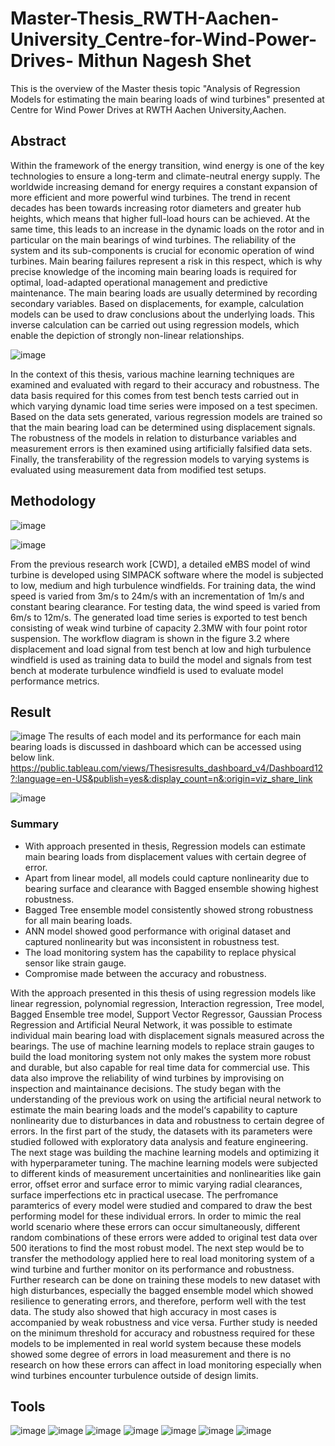 # Master-Thesis_RWTH-Aachen-University_Centre-for-Wind-Power-Drives- Mithun Nagesh Shet
This is the overview of the Master thesis topic "Analysis of Regression Models for estimating the main bearing loads of wind turbines" presented at Centre for Wind Power Drives at RWTH Aachen University,Aachen.

## Abstract 
Within the framework of the energy transition, wind energy is one of the key technologies to ensure a long-term and climate-neutral energy supply. The worldwide increasing demand for energy requires a constant expansion of more efficient and more powerful wind turbines. The trend in recent decades has been towards increasing rotor diameters and greater hub heights, which means that higher full-load hours can be achieved. At the same time, this leads to an increase in the dynamic loads on the rotor and in particular on the main bearings of wind turbines. The reliability of the system and its sub-components is crucial for economic operation of wind turbines. Main bearing failures represent a risk in this respect, which is why precise knowledge of the incoming main bearing loads is required for optimal, load-adapted operational management and predictive maintenance. The main bearing loads are usually determined by recording secondary variables. Based on displacements, for example, calculation models can be used to draw conclusions about the underlying loads. This inverse calculation can be carried out using regression models, which enable the depiction of strongly non-linear relationships.

![image](https://user-images.githubusercontent.com/102762042/189150474-d1d3fc78-1a7e-4622-a0da-ed764bc2332b.png)

In the context of this thesis, various machine learning techniques are examined and evaluated with regard to their accuracy and robustness. The data basis required for this comes from test bench tests carried out in which varying dynamic load time series were imposed on a test specimen. Based on the data sets generated, various regression models are trained so that the main bearing load can be determined using displacement signals. The robustness of the models in relation to disturbance variables and measurement errors is then examined using artificially falsified data sets. Finally, the transferability of the regression models to varying systems is evaluated using measurement data from modified test setups.

## Methodology

![image](https://user-images.githubusercontent.com/102762042/189152684-90a3920e-29b4-4e7e-97ba-5254dffd6c5e.png)

![image](https://user-images.githubusercontent.com/102762042/190120026-81bdaa51-4ff0-4de8-8b08-9cf9a9e0359a.png)

From the previous research work [CWD], a detailed eMBS model of wind turbine is developed using SIMPACK software where the model is subjected to low, medium and high turbulence windfields. For training data, the wind speed is varied from 3m/s to 24m/s with an incrementation of 1m/s and constant bearing clearance. For testing data, the wind speed is varied from 6m/s to 12m/s. The generated load time series is exported to test bench consisting of weak wind turbine of capacity 2.3MW with four point rotor suspension. 
The workflow diagram is shown in the figure 3.2 where displacement and load signal from test bench at low and high turbulence windfield is used as training data to build the model and signals from test bench at moderate turbulence windfield is used to evaluate model performance metrics.  

## Result
![image](https://user-images.githubusercontent.com/102762042/189188809-18498360-99de-4e0f-ade2-8fec371b23f5.png)
The results of each model and its performance for each main bearing loads is discussed in dashboard which can be accessed using below link.
https://public.tableau.com/views/Thesisresults_dashboard_v4/Dashboard12?:language=en-US&publish=yes&:display_count=n&:origin=viz_share_link

![image](https://user-images.githubusercontent.com/102762042/190121735-06b00c95-e17f-4f88-8196-33b474402a77.png)

### Summary
* With approach presented in thesis, Regression models can estimate main bearing loads from displacement values with certain degree of error.
* Apart from linear model, all models could capture nonlinearity due to bearing surface and clearance with Bagged ensemble showing highest robustness.
* Bagged Tree ensemble model consistently showed strong robustness for all main bearing loads.
* ANN model showed good performance with original dataset and captured nonlinearity but was inconsistent in robustness test.
* The load monitoring system has the capability to replace physical sensor like strain gauge.
* Compromise made between the accuracy and robustness.

With the approach presented in this thesis of using regression models like linear regression,
polynomial regression, Interaction regression, Tree model, Bagged Ensemble tree model, Support
Vector Regressor, Gaussian Process Regression and Artificial Neural Network, it was possible to
estimate individual main bearing load with displacement signals measured across the bearings.
The use of machine learning models to replace strain gauges to build the load monitoring system
not only makes the system more robust and durable, but also capable for real time data for
commercial use. This data also improve the reliability of wind turbines by improvising on inspection
and maintainance decisions. The study began with the understanding of the previous work on
using the artificial neural network to estimate the main bearing loads and the model‘s capability to
capture nonlinearity due to disturbances in data and robustness to certain degree of errors.
In the first part of the study, the datasets with its parameters were studied followed with exploratory
data analysis and feature engineering. The next stage was building the machine learning models
and optimizing it with hyperparameter tuning. The machine learning models were subjected to
different kinds of measurement uncertainities and nonlinearities like gain error, offset error and
surface error to mimic varying radial clearances, surface imperfections etc in practical usecase.
The perfromance paramterics of every model were studied and compared to draw the best
performing model for these individual errors. In order to mimic the real world scenario where these
errors can occur simultaneously, different random combinations of these errors were added to
original test data over 500 iterations to find the most robust model. The next
step would be to transfer the methodology applied here to real load monitoring system of a wind
turbine and further monitor on its performance and robustness.
Further research can be done on training these models to new dataset with high disturbances,
especially the bagged ensemble model which showed resilience to generating errors, and
therefore, perform well with the test data. The study also showed that high accuracy in most cases
is accompanied by weak robustness and vice versa. Further study is needed on the minimum
threshold for accuracy and robustness required for these models to be implemented in real world
system because these models showed some degree of errors in load measurement and there is no
research on how these errors can affect in load monitoring especially when wind turbines
encounter turbulence outside of design limits.

## Tools
![image](https://user-images.githubusercontent.com/102762042/190120196-dae575c0-12b1-46ff-bdd9-f505b6c10587.png) ![image](https://user-images.githubusercontent.com/102762042/190120278-384e894f-47d1-4ba0-bfe2-c3854ff18644.png) ![image](https://user-images.githubusercontent.com/102762042/190120370-791f2321-cdcb-4171-88a7-b082456cb363.png) ![image](https://user-images.githubusercontent.com/102762042/190120450-ecf38b61-c2df-4355-a03e-0cf4a3296823.png) ![image](https://user-images.githubusercontent.com/102762042/190120617-21b53ce4-bd09-4e21-8d38-e76c64f6f955.png) ![image](https://user-images.githubusercontent.com/102762042/190120689-c8a0290f-e1a9-4834-8e50-ee6e255d33da.png) ![image](https://user-images.githubusercontent.com/102762042/190120762-fa514c14-7f85-4549-8658-79dbe01eed9e.png)









